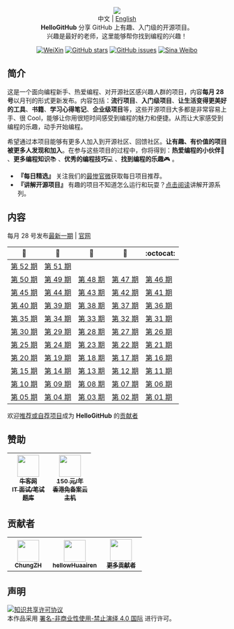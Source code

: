 <p align="center">
  <img src="https://raw.githubusercontent.com/521xueweihan/img/master/hellogithub/logo/readme.gif"/>
  <br>中文 | <a href="README_en.md">English</a>
  <br><strong>HelloGitHub</strong> 分享 GitHub 上有趣、入门级的开源项目。<br>兴趣是最好的老师，这里能够帮你找到编程的兴趣！
</p>

<p align="center">
  <a href="https://raw.githubusercontent.com/521xueweihan/img/master/hellogithub/logo/weixin.png"><img src="https://img.shields.io/badge/Talk-%E5%BE%AE%E4%BF%A1%E7%BE%A4-brightgreen.svg?style=popout-square" alt="WeiXin"></a>
  <a href="https://github.com/521xueweihan/HelloGitHub/stargazers"><img src="https://img.shields.io/github/stars/521xueweihan/HelloGitHub.svg?style=popout-square" alt="GitHub stars"></a>
  <a href="https://github.com/521xueweihan/HelloGitHub/issues"><img src="https://img.shields.io/github/issues/521xueweihan/HelloGitHub.svg?style=popout-square" alt="GitHub issues"></a>
    <a href="https://weibo.com/hellogithub"><img src="https://img.shields.io/badge/%E6%96%B0%E6%B5%AA-Weibo-red.svg?style=popout-square" alt="Sina Weibo"></a>
</p>

## 简介
这是一个面向编程新手、热爱编程、对开源社区感兴趣人群的项目，内容**每月 28 号**以月刊的形式更新发布。内容包括：**流行项目**、**入门级项目**、**让生活变得更美好的工具**、**书籍**、**学习心得笔记**、**企业级项目**等，这些开源项目大多都是非常容易上手、很 Cool，能够让你用很短时间感受到编程的魅力和便捷。从而让大家感受到编程的乐趣，动手开始编程。

希望通过本项目能够有更多人加入到开源社区、回馈社区。**让有趣、有价值的项目被更多人发现和加入**。在参与这些项目的过程中，你将得到：**热爱编程的小伙伴**🕺 、**更多编程知识**📚 、**优秀的编程技巧**💻 、**找到编程的乐趣**🎮 。

- **『每日精选』** 关注我们的[最惨官微](https://weibo.com/hellogithub)获取每日项目推荐。
- **『讲解开源项目』** 有趣的项目不知道怎么运行和玩耍？[点击阅读](https://github.com/HelloGitHub-Team/Article)讲解开源系列。


## 内容
每月 28 号发布[最新一期](/content/last.md) | [官网](https://hellogithub.com) 

| :card_index: | :jack_o_lantern: | :beer: | :fish_cake: | :octocat: |
| ------- | ----- | ------------ | ------ | --------- |
| [第 52 期](/content/52/HelloGitHub52.md) | [第 51 期](/content/51/HelloGitHub51.md) |
| [第 50 期](/content/50/HelloGitHub50.md) | [第 49 期](/content/49/HelloGitHub49.md) | [第 48 期](/content/48/HelloGitHub48.md) | [第 47 期](/content/47/HelloGitHub47.md) | [第 46 期](/content/46/HelloGitHub46.md) |
| [第 45 期](/content/45/HelloGitHub45.md) | [第 44 期](/content/44/HelloGitHub44.md) | [第 43 期](/content/43/HelloGitHub43.md) | [第 42 期](/content/42/HelloGitHub42.md) | [第 41 期](/content/41/HelloGitHub41.md) |
| [第 40 期](/content/40/HelloGitHub40.md) | [第 39 期](/content/39/HelloGitHub39.md) | [第 38 期](/content/38/HelloGitHub38.md) | [第 37 期](/content/37/HelloGitHub37.md) | [第 36 期](/content/36/HelloGitHub36.md) |
| [第 35 期](/content/35/HelloGitHub35.md) | [第 34 期](/content/34/HelloGitHub34.md) | [第 33 期](/content/33/HelloGitHub33.md) | [第 32 期](/content/32/HelloGitHub32.md) | [第 31 期](/content/31/HelloGitHub31.md) |
| [第 30 期](/content/30/HelloGitHub30.md) | [第 29 期](/content/29/HelloGitHub29.md) | [第 28 期](/content/28/HelloGitHub28.md) | [第 27 期](/content/27/HelloGitHub27.md) | [第 26 期](/content/26/HelloGitHub26.md) |
| [第 25 期](/content/25/HelloGitHub25.md) | [第 24 期](/content/24/HelloGitHub24.md) | [第 23 期](/content/23/HelloGitHub23.md) | [第 22 期](/content/22/HelloGitHub22.md) | [第 21 期](/content/21/HelloGitHub21.md) |
| [第 20 期](/content/20/HelloGitHub20.md) | [第 19 期](/content/19/HelloGitHub19.md) | [第 18 期](/content/18/HelloGitHub18.md) | [第 17 期](/content/17/HelloGitHub17.md) | [第 16 期](/content/16/HelloGitHub16.md) |
| [第 15 期](/content/15/HelloGitHub15.md) | [第 14 期](/content/14/HelloGitHub14.md) | [第 13 期](/content/13/HelloGitHub13.md) | [第 12 期](/content/12/HelloGitHub12.md) | [第 11 期](/content/11/HelloGitHub11.md) |
| [第 10 期](/content/10/HelloGitHub10.md) | [第 09 期](/content/09/HelloGitHub09.md) | [第 08 期](/content/08/HelloGitHub08.md) | [第 07 期](/content/07/HelloGitHub07.md) | [第 06 期](/content/06/HelloGitHub06.md) |
| [第 05 期](/content/05/HelloGitHub05.md) | [第 04 期](/content/04/HelloGitHub04.md) | [第 03 期](/content/03/HelloGitHub03.md) | [第 02 期](/content/02/HelloGitHub02.md) | [第 01 期](/content/01/HelloGitHub01.md) |

欢迎[推荐或自荐项目](https://github.com/521xueweihan/HelloGitHub/issues/new)成为 **HelloGitHub** 的[贡献者](https://github.com/521xueweihan/HelloGitHub/blob/master/content/contributors.md) 


## 赞助

<table>
  <thead>
    <tr>
      <th align="center" style="width: 80px;">
        <a href="https://www.nowcoder.com?from=hellogithub">
          <img src="https://raw.githubusercontent.com/521xueweihan/img/master/hellogithub/logo/nowcoder.jpg" width="50px"><br>
          <sub>牛客网</sub><br>
          <sub>IT 面试/笔试题库</sub>
        </a>
      </th>
      <th align="center" style="width: 80px;">
        <a href="https://www.ucloud.cn/site/global.html?invitation_code=C1xF2ECA89A2592">
          <img src="https://raw.githubusercontent.com/521xueweihan/img/master/hellogithub/logo/ucloud.png" width="50px"><br>
          <sub>150 元/年</sub><br>
          <sub>香港免备案云主机</sub>
        </a>
      </th>
    </tr>
  </thead>
</table>


## 贡献者
<table>
  <tbody>
    <tr>
      <th align="center" style="width: 80px;">
        <a href="https://github.com/ChungZH">
          <img src="https://avatars1.githubusercontent.com/u/42088872?s=50&v=4" style="width: 50px;"><br>
          <sub>ChungZH</sub>
        </a><br>
      </th>
      <th align="center" style="width: 80px;">
        <a href="https://github.com/hellowHuaairen">
          <img src="https://avatars2.githubusercontent.com/u/19610305?s=50&v=4" style="width: 50px;"><br>
          <sub>hellowHuaairen</sub>
        </a><br>
      </th>
      <th align="center" style="width: 80px;">
        <a href="https://github.com/521xueweihan/HelloGitHub/blob/master/content/contributors.md">
          <img src="https://avatars1.githubusercontent.com/u/17665302?s=50&v=4" style="width: 50px;"><br>
          <sub>更多贡献者</sub>
        </a><br>
      </th>
    </tr>
  </tbody>
</table>

## 声明
<a rel="license" href="https://creativecommons.org/licenses/by-nc-nd/4.0/deed.zh"><img alt="知识共享许可协议" style="border-width: 0" src="https://licensebuttons.net/l/by-nc-nd/4.0/88x31.png"></a><br>本作品采用 <a rel="license" href="https://creativecommons.org/licenses/by-nc-nd/4.0/deed.zh">署名-非商业性使用-禁止演绎 4.0 国际</a> 进行许可。

